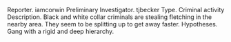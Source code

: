 Reporter. iamcorwin
Preliminary Investigator. tjbecker
Type. Criminal activity
Description. Black and white collar criminals are stealing fletching in the nearby area. They seem to be splitting up to get away faster.
Hypotheses. Gang with a rigid and deep hierarchy.
